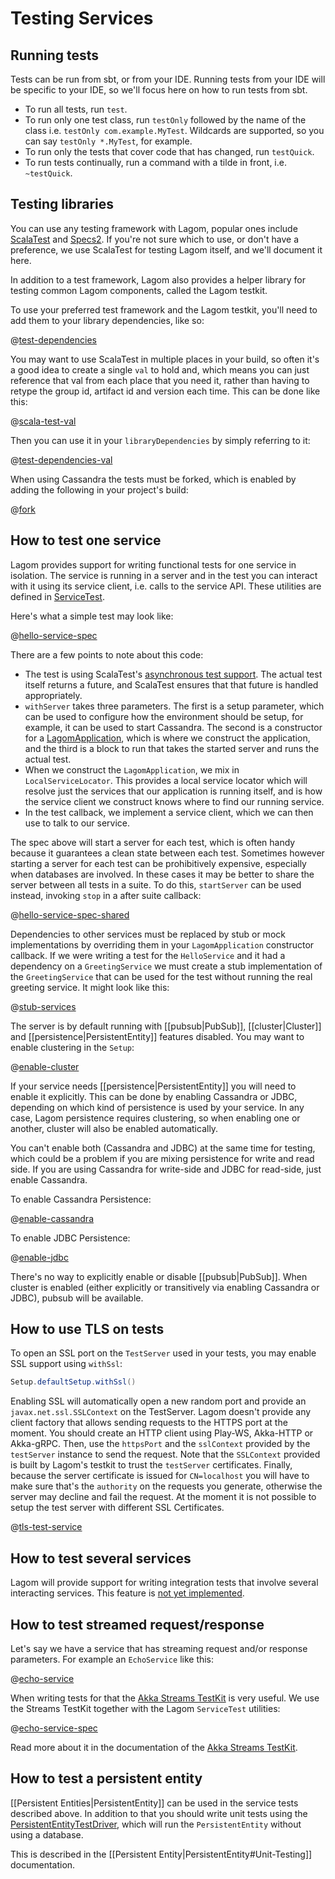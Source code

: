 # Testing Services

## Running tests

Tests can be run from sbt, or from your IDE. Running tests from your IDE will be specific to your IDE, so we'll focus here on how to run tests from sbt.

* To run all tests, run `test`.
* To run only one test class, run `testOnly` followed by the name of the class i.e. `testOnly com.example.MyTest`. Wildcards are supported, so you can say `testOnly *.MyTest`, for example.
* To run only the tests that cover code that has changed, run `testQuick`.
* To run tests continually, run a command with a tilde in front, i.e. `~testQuick`.

## Testing libraries

You can use any testing framework with Lagom, popular ones include [ScalaTest](http://www.scalatest.org/) and [Specs2](https://etorreborre.github.io/specs2/). If you're not sure which to use, or don't have a preference, we use ScalaTest for testing Lagom itself, and we'll document it here.

In addition to a test framework, Lagom also provides a helper library for testing common Lagom components, called the Lagom testkit.

To use your preferred test framework and the Lagom testkit, you'll need to add them to your library dependencies, like so:

@[test-dependencies](code/testing-services.sbt)

You may want to use ScalaTest in multiple places in your build, so often it's a good idea to create a single `val` to hold and, which means you can just reference that val from each place that you need it, rather than having to retype the group id, artifact id and version each time.  This can be done like this:

@[scala-test-val](code/testing-services.sbt)

Then you can use it in your `libraryDependencies` by simply referring to it:

@[test-dependencies-val](code/testing-services.sbt)

When using Cassandra the tests must be forked, which is enabled by adding the following in your project's build:

@[fork](code/testing-services.sbt)

## How to test one service

Lagom provides support for writing functional tests for one service in isolation. The service is running in a server and in the test you can interact with it using its service client, i.e. calls to the service API. These utilities are defined in [ServiceTest](api/com/lightbend/lagom/scaladsl/testkit/ServiceTest$.html).

Here's what a simple test may look like:

@[hello-service-spec](code/TestingServices.scala)

There are a few points to note about this code:

* The test is using ScalaTest's [asynchronous test support](http://www.scalatest.org/user_guide/async_testing). The actual test itself returns a future, and ScalaTest ensures that that future is handled appropriately.
* `withServer` takes three parameters. The first is a setup parameter, which can be used to configure how the environment should be setup, for example, it can be used to start Cassandra. The second is a constructor for a [LagomApplication](api/com/lightbend/lagom/scaladsl/server/LagomApplication.html), which is where we construct the application, and the third is a block to run that takes the started server and runs the actual test.
* When we construct the `LagomApplication`, we mix in `LocalServiceLocator`. This provides a local service locator which will resolve just the services that our application is running itself, and is how the service client we construct knows where to find our running service.
* In the test callback, we implement a service client, which we can then use to talk to our service.

The spec above will start a server for each test, which is often handy because it guarantees a clean state between each test. Sometimes however starting a server for each test can be prohibitively expensive, especially when databases are involved. In these cases it may be better to share the server between all tests in a suite. To do this, `startServer` can be used instead, invoking `stop` in a after suite callback:

@[hello-service-spec-shared](code/TestingServices.scala)

Dependencies to other services must be replaced by stub or mock implementations by overriding them in your `LagomApplication` constructor callback. If we were writing a test for the `HelloService` and it had a dependency on a `GreetingService` we must create a stub implementation of the `GreetingService` that can be used for the test without running the real greeting service. It might look like this:

@[stub-services](code/TestingServices.scala)

The server is by default running with [[pubsub|PubSub]], [[cluster|Cluster]] and [[persistence|PersistentEntity]] features disabled. You may want to enable clustering in the `Setup`:

@[enable-cluster](code/TestingServices.scala)

If your service needs [[persistence|PersistentEntity]] you will need to enable it explicitly. This can be done by enabling Cassandra or JDBC, depending on which kind of persistence is used by your service. In any case, Lagom persistence requires clustering, so when enabling one or another, cluster will also be enabled automatically.

You can't enable both (Cassandra and JDBC) at the same time for testing, which could be a problem if you are mixing persistence for write and read side. If you are using Cassandra for write-side and JDBC for read-side, just enable Cassandra.

To enable Cassandra Persistence:

@[enable-cassandra](code/TestingServices.scala)

To enable JDBC Persistence:

@[enable-jdbc](code/TestingServices.scala)

There's no way to explicitly enable or disable [[pubsub|PubSub]]. When cluster is enabled (either explicitly or transitively via enabling Cassandra or JDBC), pubsub will be available.


## How to use TLS on tests

To open an SSL port on the `TestServer` used in your tests, you may enable SSL support using `withSsl`:

```java
Setup.defaultSetup.withSsl()
```

Enabling SSL will automatically open a new random port and provide an `javax.net.ssl.SSLContext` on the TestServer. Lagom doesn't provide any client factory that allows sending requests to the HTTPS port at the moment. You should create an HTTP client using Play-WS, Akka-HTTP or Akka-gRPC. Then, use the `httpsPort` and the `sslContext` provided by the `testServer` instance to send the request. Note that the `SSLContext` provided is built by Lagom's testkit to trust the `testServer` certificates. Finally, because the server certificate is issued for `CN=localhost` you will have to make sure that's the `authority` on the requests you generate, otherwise the server may decline and fail the request. At the moment it is not possible to setup the test server with different SSL Certificates.  


@[tls-test-service](../../../../../testkit/scaladsl/src/test/scala/com/lightbend/lagom/scaladsl/testkit/TestOverTlsSpec.scala)




## How to test several services

Lagom will provide support for writing integration tests that involve several interacting services. This feature is [not yet implemented](https://github.com/lagom/lagom/issues/38).

## How to test streamed request/response

Let's say we have a service that has streaming request and/or response parameters. For example an `EchoService` like this:

@[echo-service](code/TestingServices.scala)

When writing tests for that the [Akka Streams TestKit](https://doc.akka.io/docs/akka/2.5/stream/stream-testkit.html?language=scala#streams-testkit) is very useful. We use the Streams TestKit together with the Lagom `ServiceTest` utilities:

@[echo-service-spec](code/TestingServices.scala)

Read more about it in the documentation of the [Akka Streams TestKit](https://doc.akka.io/docs/akka/2.5/stream/stream-testkit.html?language=scala#streams-testkit).

## How to test a persistent entity

[[Persistent Entities|PersistentEntity]] can be used in the service tests described above. In addition to that you should write unit tests using the [PersistentEntityTestDriver](api/com/lightbend/lagom/scaladsl/testkit/PersistentEntityTestDriver.html), which will run the `PersistentEntity` without using a database.

This is described in the [[Persistent Entity|PersistentEntity#Unit-Testing]] documentation.
